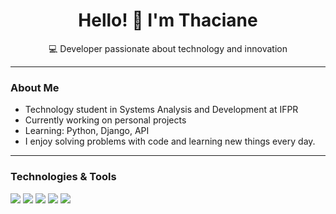<h1 align="center">Hello! 👋 I'm Thaciane</h1>
<p align="center">💻 Developer passionate about technology and innovation</p>

---

### About Me

-  Technology student in Systems Analysis and Development at IFPR  
-  Currently working on personal projects  
-  Learning: Python, Django, API  
-  I enjoy solving problems with code and learning new things every day.

---

### Technologies & Tools

<img src="https://skillicons.dev/icons?i=html,css,java,js,ts,php,python,c,cs" />

<img src="https://skillicons.dev/icons?i=angular,react" />

<img src="https://skillicons.dev/icons?i=nodejs,spring,dotnet,django,flask,express" />

<img src="https://skillicons.dev/icons?i=mysql,sqlite" />

<img src="https://skillicons.dev/icons?i=visualstudio,vscode,github,docker,netlify" />

</p>



